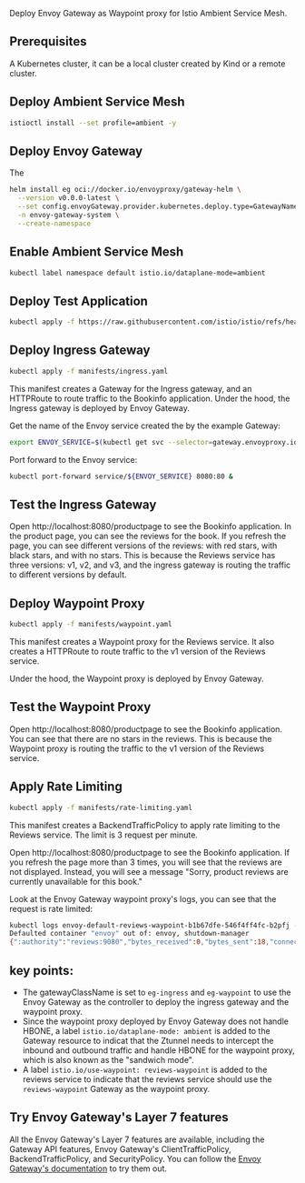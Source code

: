 Deploy Envoy Gateway as Waypoint proxy for Istio Ambient Service Mesh.

## Prerequisites

A Kubernetes cluster, it can be a local cluster created by Kind or a remote cluster.

## Deploy Ambient Service Mesh

```bash
istioctl install --set profile=ambient -y
```

## Deploy Envoy Gateway

The

```bash
helm install eg oci://docker.io/envoyproxy/gateway-helm \
  --version v0.0.0-latest \
  --set config.envoyGateway.provider.kubernetes.deploy.type=GatewayNamespace \
  -n envoy-gateway-system \
  --create-namespace
```

## Enable Ambient Service Mesh

```bash
kubectl label namespace default istio.io/dataplane-mode=ambient
```

## Deploy Test Application

```bash
kubectl apply -f https://raw.githubusercontent.com/istio/istio/refs/heads/master/samples/bookinfo/platform/kube/bookinfo.yaml
```

## Deploy Ingress Gateway

```bash
kubectl apply -f manifests/ingress.yaml
```

This manifest creates a Gateway for the Ingress gateway, and an HTTPRoute to route traffic to the Bookinfo application.
Under the hood, the Ingress gateway is deployed by Envoy Gateway.

Get the name of the Envoy service created the by the example Gateway:

```bash
export ENVOY_SERVICE=$(kubectl get svc --selector=gateway.envoyproxy.io/owning-gateway-name=bookinfo-ingress -o jsonpath='{.items[0].metadata.name}')
```

Port forward to the Envoy service:

```bash
kubectl port-forward service/${ENVOY_SERVICE} 8080:80 &
```

## Test the Ingress Gateway

Open http://localhost:8080/productpage to see the Bookinfo application. In the product page, you can see the reviews for the book. If you refresh the page, you can see different versions of the reviews: with red stars, with black stars, and with no stars. This is because the Reviews service has three versions: v1, v2, and v3, and the ingress gateway is routing the traffic to different versions by default.

## Deploy Waypoint Proxy

```bash
kubectl apply -f manifests/waypoint.yaml
```

This manifest creates a Waypoint proxy for the Reviews service. It also creates a HTTPRoute to route traffic to the v1 version of the Reviews service.

Under the hood, the Waypoint proxy is deployed by Envoy Gateway.

## Test the Waypoint Proxy

Open http://localhost:8080/productpage to see the Bookinfo application. You can see that there are no stars in the reviews. This is because the Waypoint proxy is routing the traffic to the v1 version of the Reviews service.

## Apply Rate Limiting

```bash
kubectl apply -f manifests/rate-limiting.yaml
```

This manifest creates a BackendTrafficPolicy to apply rate limiting to the Reviews service. The limit is 3 request per minute.

Open http://localhost:8080/productpage to see the Bookinfo application. If you refresh the page more than 3 times, you will see that the reviews are not displayed. Instead, you will see a message "Sorry, product reviews are currently unavailable for this book."

Look at the Envoy Gateway waypoint proxy's logs, you can see that the request is rate limited:

```bash
kubectl logs envoy-default-reviews-waypoint-b1b67dfe-546f4ff4fc-b2pfj --tail 1
Defaulted container "envoy" out of: envoy, shutdown-manager
{":authority":"reviews:9080","bytes_received":0,"bytes_sent":18,"connection_termination_details":null,"downstream_local_address":"10.244.0.49:9080","downstream_remote_address":"10.244.0.44:40937","duration":0,"method":"GET","protocol":"HTTP/1.1","requested_server_name":null,"response_code":429,"response_code_details":"local_rate_limited","response_flags":"RL","route_name":"httproute/default/reviews/rule/0/match/0/reviews","start_time":"2025-05-01T08:34:27.573Z","upstream_cluster":"httproute/default/reviews/rule/0","upstream_host":null,"upstream_local_address":null,"upstream_transport_failure_reason":null,"user-agent":"Mozilla/5.0 (Macintosh; Intel Mac OS X 10_15_7) AppleWebKit/537.36 (KHTML, like Gecko) Chrome/134.0.0.0 Safari/537.36","x-envoy-origin-path":"/reviews/0","x-envoy-upstream-service-time":null,"x-forwarded-for":"10.244.0.44","x-request-id":"e52f5442-5bb7-47bb-97e1-652f56bb6ad6"}
```

## key points:

- The gatewayClassName is set to `eg-ingress` and `eg-waypoint` to use the Envoy Gateway as the controller to deploy the ingress gateway and the waypoint proxy.
- Since the waypoint proxy deployed by Envoy Gateway does not handle HBONE, a label `istio.io/dataplane-mode: ambient` is added to the Gateway resource to indicat that the Ztunnel needs to intercept the inbound and outbound traffic and handle HBONE for the waypoint proxy, which is also known as the "sandwich mode".
- A label `istio.io/use-waypoint: reviews-waypoint` is added to the reviews service to indicate that the reviews service should use the `reviews-waypoint` Gateway as the waypoint proxy.


## Try Envoy Gateway's Layer 7 features
All the Envoy Gateway's Layer 7 features are available, including the Gateway API features, Envoy Gateway's ClientTrafficPolicy, BackendTrafficPolicy, and SecurityPolicy.
You can follow the [Envoy Gateway's documentation](https://gateway.envoyproxy.io/docs/) to try them out.
